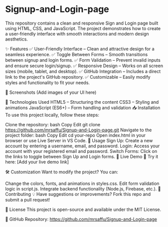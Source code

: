 # Signup-and-Login-page
This repository contains a clean and responsive Sign and Login page built using HTML, CSS, and JavaScript. The project demonstrates how to create a user-friendly interface with smooth interactions and modern design aesthetics.


✨ Features
✅ User-Friendly Interface – Clean and attractive design for a seamless experience.
✅ Toggle Between Forms – Smooth transitions between signup and login forms.
✅ Form Validation – Prevent invalid inputs and ensure secure login/signup.
✅ Responsive Design – Works on all screen sizes (mobile, tablet, and desktop).
✅ GitHub Integration – Includes a direct link to the project's GitHub repository.
✅ Customizable – Easily modify styles and functionality to fit your needs.

📸 Screenshots
(Add images of your UI here)

🔧 Technologies Used
HTML5 – Structuring the content
CSS3 – Styling and animations
JavaScript (ES6+) – Form handling and validation
📥 Installation
To use this project locally, follow these steps:

Clone the repository:
bash
Copy
Edit
git clone https://github.com/mrsaffu/Signup-and-Login-page.git
Navigate to the project folder:
bash
Copy
Edit
cd your-repo
Open index.html in your browser or use Live Server in VS Code.
📌 Usage
Sign Up: Create a new account by entering a username, email, and password.
Login: Access your account with your registered email and password.
Switch Forms: Click on the links to toggle between Sign Up and Login forms.
🚀 Live Demo
🔗 Try it here: [Add your live demo link]

🛠️ Customization
Want to modify the project? You can:

Change the colors, fonts, and animations in styles.css.
Edit form validation logic in script.js.
Integrate backend functionality (Node.js, Firebase, etc.).
🎯 Contributing
💡 Have suggestions or improvements? Fork this repo and submit a pull request!

📜 License
This project is open-source and available under the MIT License.

🔗 GitHub Repository: https://github.com/mrsaffu/Signup-and-Login-page